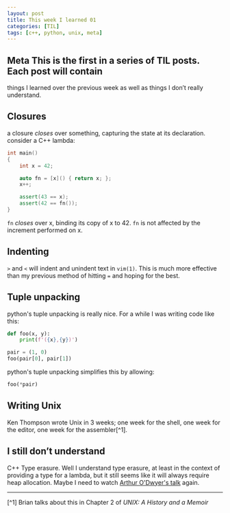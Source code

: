 ```yaml
---
layout: post
title: This week I learned 01
categories: [TIL]
tags: [c++, python, unix, meta]
---
```


## Meta This is the first in a series of TIL posts. Each post will contain
things I learned over the previous week as well as things I don’t really
understand.

## Closures

a closure *closes* over something, capturing the state at its declaration.
consider a C++ lambda:
```c++
int main()
{
    int x = 42;

    auto fn = [x]() { return x; };
    x++;

    assert(43 == x);
    assert(42 == fn());
}
```

`fn` *closes* over x, binding its copy of x to 42. `fn` is not affected by the
increment performed on x.


## Indenting

`>` and `<` will indent and unindent text in `vim(1)`. This is much more
effective than my previous method of hitting `=` and hoping for the best.


## Tuple unpacking

python's tuple unpacking is really nice. For a while I was writing code like
this:

```python
def foo(x, y):
	print(f'({x},{y})')

pair = (1, 0)
foo(pair[0], pair[1])
```

python's tuple unpacking simplifies this by allowing:

```python
foo(*pair)
```

## Writing Unix

Ken Thompson wrote Unix in 3 weeks; one week for the shell, one week for the
editor, one week for the assembler[^1].

## I still don’t understand
C++ Type erasure. Well I understand type erasure, at least in the context of
providing a type for a lambda, but it still seems like it will always require
heap allocation. Maybe I need to watch [Arthur O'Dwyer's
talk](https://youtu.be/tbUCHifyT24) again.

- - - -
[^1] Brian talks about this in Chapter 2 of *UNIX: A History and a Memoir*
